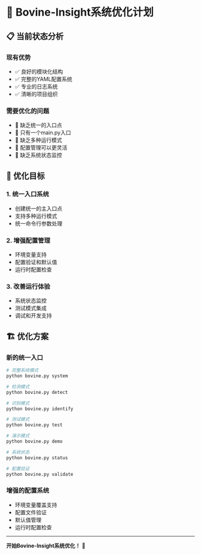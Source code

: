 # 🐄 Bovine-Insight系统优化计划

## 📋 当前状态分析

### 现有优势
- ✅ 良好的模块化结构
- ✅ 完整的YAML配置系统
- ✅ 专业的日志系统
- ✅ 清晰的项目组织

### 需要优化的问题
- 🔧 缺乏统一的入口点
- 🔧 只有一个main.py入口
- 🔧 缺乏多种运行模式
- 🔧 配置管理可以更灵活
- 🔧 缺乏系统状态监控

## 🎯 优化目标

### 1. 统一入口系统
- 创建统一的主入口点
- 支持多种运行模式
- 统一命令行参数处理

### 2. 增强配置管理
- 环境变量支持
- 配置验证和默认值
- 运行时配置检查

### 3. 改善运行体验
- 系统状态监控
- 测试模式集成
- 调试和开发支持

## 🏗️ 优化方案

### 新的统一入口
```bash
# 完整系统模式
python bovine.py system

# 检测模式
python bovine.py detect

# 识别模式
python bovine.py identify

# 测试模式
python bovine.py test

# 演示模式
python bovine.py demo

# 系统状态
python bovine.py status

# 配置验证
python bovine.py validate
```

### 增强的配置系统
- 环境变量覆盖支持
- 配置文件验证
- 默认值管理
- 运行时配置检查

---

**开始Bovine-Insight系统优化！** 🚀